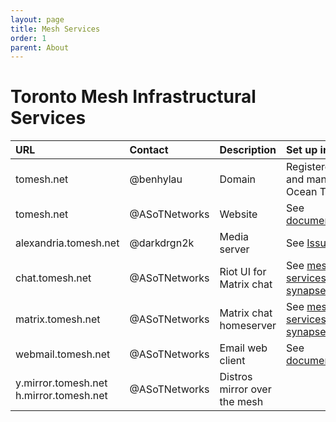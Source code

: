 ```yaml
---
layout: page
title: Mesh Services
order: 1
parent: About
---
```

Toronto Mesh Infrastructural Services
=====================================

| URL | Contact | Description | Set up instructions |
|:----|:--------|:------------|:--------------------|
| tomesh.net | @benhylau | Domain | Registered by @benhylau and managed from Digital Ocean Team |
| tomesh.net | @ASoTNetworks | Website | See [documents/service_setup](https://github.com/tomeshnet/documents/blob/infra-summary/service_setup/website.md) |
| alexandria.tomesh.net | @darkdrgn2k | Media server | See [Issue #108](https://github.com/tomeshnet/documents/issues/108) |
| chat.tomesh.net | @ASoTNetworks | Riot UI for Matrix chat | See [mesh-services/matrix-synapse-riot](https://github.com/tomeshnet/mesh-services/tree/master/matrix-synapse-riot) |
| matrix.tomesh.net | @ASoTNetworks | Matrix chat homeserver | See [mesh-services/matrix-synapse-riot](https://github.com/tomeshnet/mesh-services/tree/master/matrix-synapse-riot) |
| webmail.tomesh.net | @ASoTNetworks | Email web client | See [documents/service_setup](https://github.com/tomeshnet/documents/blob/master/service_setup/email.md) |
| y.mirror.tomesh.net h.mirror.tomesh.net | @ASoTNetworks | Distros mirror over the mesh |  |
